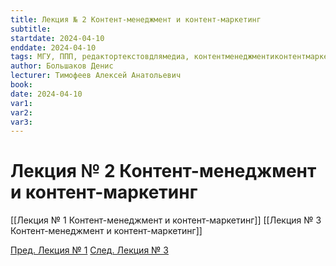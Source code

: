 ```yaml
---
title: Лекция № 2 Контент-менеджмент и контент-маркетинг
subtitle:
startdate: 2024-04-10
enddate: 2024-04-10
tags: МГУ, ППП, редактортекстовдлямедиа, контентменеджментиконтентмаркетинг
author: Большаков Денис
lecturer: Тимофеев Алексей Анатольевич
book:
date: 2024-04-10
var1:
var2:
var3:
---
```

# Лекция № 2 Контент-менеджмент и контент-маркетинг



[[Лекция № 1 Контент-менеджмент и контент-маркетинг]]     [[Лекция № 3 Контент-менеджмент и контент-маркетинг]]


[Пред. Лекция № 1](https://github.com/denisbolshakoff/MSU/blob/main/Контент-менеджмент/Лекция%20№%201%20Контент-менеджмент%20и%20контент-маркетинг.md)          [След. Лекция № 3](https://github.com/denisbolshakoff/MSU/blob/main/Контент-менеджмент/Лекция%20№%203%20Контент-менеджмент%20и%20контент-маркетинг.md)